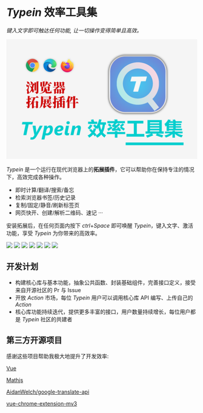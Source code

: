 # *Typein* 效率工具集

*键入文字即可触达任何功能, 让一切操作变得简单且高效。*

![](./docs/cover.png)

*Typein* 是一个运行在现代浏览器上的**拓展插件**，它可以帮助你在保持专注的情况下，高效完成各种操作。

* 即时计算/翻译/搜索/备忘
* 检索浏览器书签/历史记录
* 复制/固定/静音/刷新标签页
* 网页快开、创建/解析二维码、速记 ···

安装拓展后，在任何页面内按下 *ctrl*+*Space* 即可唤醒 *Typein*，键入文字、激活功能，享受 *Typein* 为你带来的高效率。

![](./docs/image-1.png)
![](./docs/image-2.png)
![](./docs/image-3.png)
![](./docs/image-4.png)
![](./docs/image-5.png)
![](./docs/image-6.png)
![](./docs/image-7.png)

## 开发计划

* 构建核心库与基本功能，抽象公共函数、封装基础组件，完善接口定义，接受来自开源社区的 Pr 与 Issue
* 开放 *Action* 市场，每位 *Typein* 用户可以调用核心库 API 编写、上传自己的 *Action*
* 核心库功能持续迭代，提供更多丰富的接口，用户数量持续增长，每位用户都是 *Typein* 社区的共建者

## 第三方开源项目

感谢这些项目帮助我极大地提升了开发效率:

[Vue](https://vuejs.org/)

[Mathjs](https://github.com/josdejong/mathjs)

[AidanWelch/google-translate-api](https://github.com/AidanWelch/google-translate-api)

[vue-chrome-extension-mv3](https://github.com/choumai555/vue-chrome-extension-mv3)